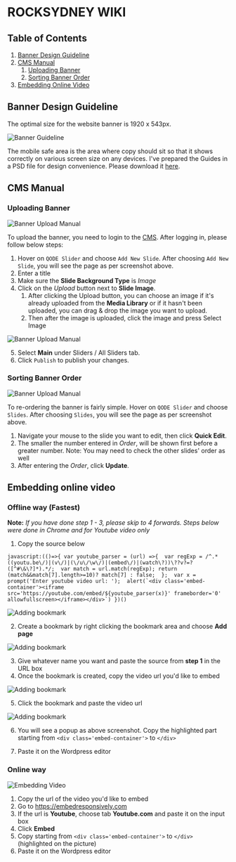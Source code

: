 # ROCKSYDNEY WIKI

## Table of Contents
1. [Banner Design Guideline](#banner-design-guideline)
2. [CMS Manual](#cms-manual)
   1. [Uploading Banner](#uploading-banner)
   2. [Sorting Banner Order](#sorting-banner-order)
3. [Embedding Online Video](#embedding-online-video)

## Banner Design Guideline

The optimal size for the website banner is 1920 x 543px. 

![Banner Guideline](https://github.com/viperfx07/rocksydney-wiki/raw/master/rocksydney_banner_guideline.jpg)

The mobile safe area is the area where copy should sit so that it shows correctly on various screen size on any devices. I've prepared the Guides in a PSD file for design convenience. Please download it [here](https://github.com/viperfx07/rocksydney-wiki/raw/master/rocksydney_banner_guideline.psd).

## CMS Manual

### Uploading Banner
![Banner Upload Manual](https://github.com/viperfx07/rocksydney-wiki/raw/master/upload_banner_1.jpg)

To upload the banner, you need to login to the [CMS](https://rocksydney.org.au/admin). After logging in, please follow below steps:
1. Hover on `QODE Slider` and choose `Add New Slide`. After choosing `Add New Slide`, you will see the page as per screenshot above.
2. Enter a title
3. Make sure the **Slide Background Type** is _Image_
4. Click on the _Upload_ button next to **Slide Image**. 
   1. After clicking the Upload button, you can choose an image if it's already uploaded from the **Media Library** or if it hasn't been uploaded, you can drag & drop the image you want to upload.
   2. Then after the image is uploaded, click the image and press Select Image

![Banner Upload Manual](https://github.com/viperfx07/rocksydney-wiki/raw/master/upload_banner_2.jpg)

5. Select **Main** under Sliders / All Sliders tab.
6. Click `Publish` to publish your changes.

### Sorting Banner Order

![Banner Upload Manual](https://github.com/viperfx07/rocksydney-wiki/raw/master/upload_banner_3.jpg)

To re-ordering the banner is fairly simple. Hover on `QODE Slider` and choose `Slides`. After choosing `Slides`, you will see the page as per screenshot above.
1. Navigate your mouse to the slide you want to edit, then click **Quick Edit**. 
2. The smaller the number entered in _Order_, will be shown first before a greater number. Note: You may need to check the other slides' order as well
3. After entering the _Order_, click **Update**.


## Embedding online video


### Offline way (Fastest)

**Note:** _If you have done step 1 - 3, please skip to 4 forwards. Steps below were done in Chrome and for Youtube video only_
1. Copy the source below

``javascript:(()=>{
	var youtube_parser = (url) =>{ 
		var regExp = /^.*((youtu.be\/)|(v\/)|(\/u\/\w\/)|(embed\/)|(watch\?))\??v?=?([^#\&\?]*).*/; 
		var match = url.match(regExp); return (match&&match[7].length>=10)? match[7] : false; 
	}; 
	var x = prompt('Enter youtube video url: '); 
	alert(`<div class='embed-container'><iframe src='https://youtube.com/embed/${youtube_parser(x)}' frameborder='0' allowfullscreen></iframe></div>`)
})()``


![Adding bookmark](https://github.com/viperfx07/rocksydney-wiki/raw/master/embed_video_1.jpg)

2. Create a bookmark by right clicking the bookmark area and choose **Add page**

![Adding bookmark](https://github.com/viperfx07/rocksydney-wiki/raw/master/embed_video_2.jpg)

3. Give whatever name you want and paste the source from **step 1** in the URL box
4. Once the bookmark is created, copy the video url you'd like to embed

![Adding bookmark](https://github.com/viperfx07/rocksydney-wiki/raw/master/embed_video_3.jpg)

5. Click the bookmark and paste the video url

![Adding bookmark](https://github.com/viperfx07/rocksydney-wiki/raw/master/embed_video_4.jpg)

6. You will see a popup as above screenshot. Copy the highlighted part starting from `<div class='embed-container'>` to `</div>`

6. Paste it on the Wordpress editor

### Online way

![Embedding Video](https://github.com/viperfx07/rocksydney-wiki/raw/master/embedding-video.jpg)

1. Copy the url of the video you'd like to embed
2. Go to https://embedresponsively.com
3. If the url is **Youtube**, choose tab **Youtube.com** and paste it on the input box
4. Click **Embed**
5. Copy starting from `<div class='embed-container'>` to `</div>` (highlighted on the picture)
6. Paste it on the Wordpress editor

